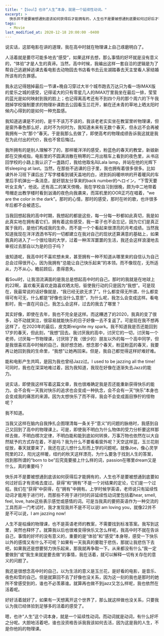 ```yaml
---
title: "【Soul】也许“人生”本身，就是一个延续性动词。"
excerpt: >
  快乐并不是要被想通到底该如何获得后才能拥有的，人生也不是要被想通到底要如何过好后才有资格去度过。获得”和“拥有”不是一个对结果的定论，它们是一个过程。我们在“获得”中获得，在“拥有”中拥有。
tags:
  - Movie
last_modified_at: 2020-12-18 20:00:00 -0400
---
```


<link href="https://fonts.googleapis.com/css2?family=Noto+Serif+SC&display=swap" rel="stylesheet">

<style>
.page__title {
  font-size: 1.0rem;
  color: #222222;
  font-family: "Noto Serif SC", "PingFang SC", "Microsoft YaHei", serif;
  font-weight: 600;
  line-height: 1.4;
  margin-bottom: 1rem;
}

.page__content p {
  font-size: 0.65rem;
  color: #111111;
  line-height: 1.6;
  font-family: "Noto Serif SC", "PingFang SC", "Microsoft YaHei", serif;
}
</style>

说实话，这部电影在讲的道理，我在高中时就在物理课上自己琢磨明白了。

人活着就是要尽可能多地去“感受”，如果这样去想，那么事情的好坏就是没有意义的，“体验”才是人生的真谛。当然，高中时候，我编出这样一套自洽的逻辑是为了帮自己逃避掉逃课去看电影去动物园去书店看书去云龙湖踏春去天主堂看人家结婚所该有的负罪感。

我永远记得翘掉最后一节课+晚自习穿过大半个城市跑去万达只为看一场IMAX版的爱乐之城的感受，记得诺大的只有零星几人的IMAX厅里我坐在最后一排，莹莹的蓝光是如何映射到我的脸上；也记得离高考还有不到四个月的那个周六的下午我翘掉学校强制要求的物理补课跑去公园看玉兰花开，躺在还未青的草地上晒太阳时候内心得到的是如何一种充盈感。

我知道逃课是不对的，是千不该万不该的，我该老老实实坐在教室里听物理课，但是窗外春色那么好，此时不为何时为，我知道未来有无数个春天，但永远不会再被我拥有一次“那个”春天。于是我那么去做了，即使高考的物理成绩告诉我这就是我在为此付出的代价，我也不曾后悔过。

我所拥有的是别人理解不了的，那样暖洋洋的感受，粉蓝色的春天的教堂，新娘新郎在交换戒指，电影里的不圆满消散在稍寒的二月出租车上看到的夜色里，从书店回学校的小路上我认识了一盏路灯，我给他取名叫Lala lamp，并站在他的光辉下听sleeping at last。当然，在那些不逃课的日子里，我也拥有着很多很多。比如课外补习班下课后出了写字楼看到铺天盖地的白，进到妈妈暖哄哄的开着暖风的车里后手机弹出一条消息，是好朋友分享来的back number的ヘロイン，“下雪天要听女主角”，他说。还有高二的某天傍晚，我在学校自习到很晚，颇为中二地带着甩帽走出教学楼时看到汹涌的夜色向我袭来，而耳机里的OOR正巧在唱着，“we are the color in the dark”。那时的心情，那时的感受，那时在听的歌，也许很多年后都不会被遗忘。

当我回想起我的高中时期，我想起的都是这些，每一分每一秒都如此真切，我是如此真实地在拥有着它们，拥有着这些感受，我一辈子也不会忘记，因为它们是真正属于我的，是他们构成我的生命，而不是一个个看起来很漂亮的月考成绩。当然我知道我现在洋洋洒洒书写的一切都建立在我对自己的现状还算满意的基础上，如果我真的进入了一个很垃圾的大学，过着一种浑浑噩噩的生活，我还会这样浪漫地去审视过去那自以为是的日子吗？

谁知道呢，我高中时不喜欢想未来，甚至拥有一种不知道从哪里来的自信认为自己总会过得很开心，因为我拥有“总能让自己快乐起来”的本领。而不像现在，无所适从，力不从心，瞻前顾后，患得患失。

看Soul时，让我泪流满面的是我总是想起高中时的自己。那时的我就是在地球上的22啊，喜欢看天喜欢走路喜欢晒太阳，驱使我行动的只是因为“我想”。可是现在，我最常说的话好像就是，“我已经无欲无求了”。什么都变得无所谓，什么都变得可有可无，什么都是“好像也没什么意思”，为什么呢，我怎么会变成这样。看电影时，我一直在问自己，我怎么会这样，过去的我去了哪里？

其实好像，即使在去年，我也不完全是这样。而这糟透了的2020，我真的变了很多，动不动就哭泣，很容易就能快乐的日子好像一去不复返了。可是现在我不想再这样了，在2020年的最后，皮克斯reignite my spark。我不知道我是否还能回到17岁的春天，但此刻，“我想”回去。我讨厌我的高中，讨厌它的一切，讨厌每一个老师，讨厌每一节物理课，讨厌除了我（很少的）朋友以外的每一个高中同学，但是我很喜欢高中时候的自己，我好想念她，想念那个春天，粉蓝粉蓝的春天，我要再让她回到我的生命里，“我想”让她再回来。但是，我自己都觉得这样好难好难。

能和电影产生共鸣，是因为我也曾经Jazz过。I used to be jazzing all the time! 可同时，我也在深深地难过着，因为我知道，我现在好像在逐渐失去Jazz的能力。

说实话，即使我这样写着这篇文章，我也很难确定我是否还能重新获得快乐的能力。会不会有一天我对快乐的追求也会变成一种执念，会不会有一天“快乐”本身也会变成我的痛苦的来源。因为太想快乐了而不得，我会不会变成面目狰狞的怪物呢？

我不知道。

当我又这样在脑内自我挣扎企图理清每一条关于“意义”的问题的脉络时，我感到自己又回到了高中的物理课上。可是，即使我不明白为什么物体的受力分析要这样那样去做，不明白楞次定律，不明白能和能到底如何转换，万事万物也依然在以大自然赋予的方式存在着，不是吗？我为什么不要看看窗外呢？天空这样蓝，玉兰花刚绽放，春天就要来了，我还在这儿想什么形而上学的问题呢。就像Joe，像心灵学院里的22，阳光这样暖，纽约的秋天这样漂亮，为什么要急于找到人生的答案，找到那所谓的“born to be”后究竟要接上什么样的词，passion在哪里dream又是什么，真的重要吗？

快乐并不是要被想通到底该如何获得后才能拥有的，人生也不是要被想通到底要如何过好后才有资格去度过。获得”和“拥有”不是一个对结果的定论，它们是一个过程。我们在“获得”中获得，在“拥有”中拥有。上学时候学英语，老师说只有延续性动词才能用于进行时，而那些不用于进行时的非延续性动词里包括着hear, smell, feel, love, hate这些表示感觉或感情的词。可是当我真的要把英语作为一种交流的工具而非一门考试时，我才发现我并不是不可以说I am loving you，就像22并不是不可以说，I am jazzing now!

人生不是枯燥的物理课，也不是英语老师的教案，不需要找到标准答案。我写到这里，突然也释怀了。就算我以后也很难变得快乐又怎么样呢，我高中时不就在告诉自己，事情的好坏的没有意义的，重要的是“体验”和“感受”本身呀，感受一下快乐以外的感情又有什么不可呢？如果有一天我真的要耽于悲伤，那就让我悲伤下去吧，如果我还是想要努力快乐起来，那我就再争取一下。从来都没有什么“我一定要做到”或“我生来就是要去做”的事情，我在活着，就可以解释一切有关存在的意义的问题了。

我还是很想念高中时的自己，以为生活的意义是玉兰花，是好看的电影，是音乐、夜色和雪的自己。但是就算回不去了好像也没关系，因为这一刻的我也是那时的她所不曾感受到的，谁也不必羡慕谁。就算再也做不到jazz又怎么样呢，我也依然在活着呢。

好好活着就好了，如果有一天想离开这个世界了，那么就这样做也没关系，只要我认为我已经体验到足够多的活着的感受了。

嗯，也许“人生”这个词本身，就是一个延续性动词。而动词就是动词，有什么好坏之分呢。大胆地活着吧，谁也没资格告诉我我该如何去活，因为这是我的人生，不是你他妈的物理课。
	
